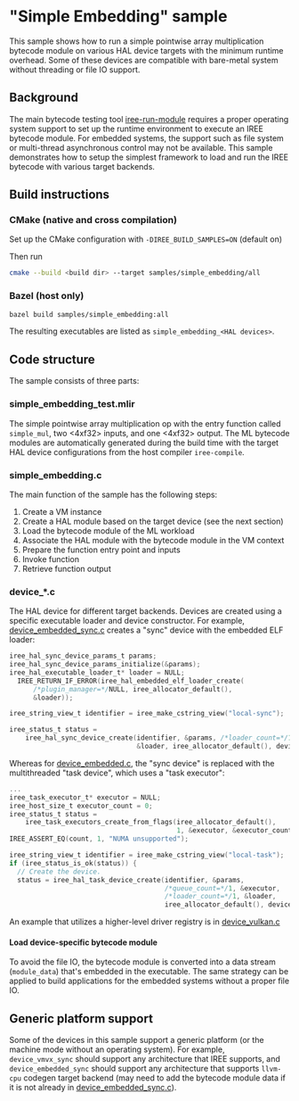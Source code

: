 # "Simple Embedding" sample

This sample shows how to run a simple pointwise array multiplication bytecode
module on various HAL device targets with the minimum runtime overhead. Some of
these devices are compatible with bare-metal system without threading or file IO
support.

## Background

The main bytecode testing tool
[iree-run-module](../../tools/iree-run-module-main.cc)
requires a proper operating system support to set up the runtime environment to
execute an IREE bytecode module. For embedded systems, the support such as file
system or multi-thread asynchronous control may not be available. This sample
demonstrates how to setup the simplest framework to load and run the IREE
bytecode with various target backends.

## Build instructions

### CMake (native and cross compilation)

Set up the CMake configuration with `-DIREE_BUILD_SAMPLES=ON` (default on)

Then run

```sh
cmake --build <build dir> --target samples/simple_embedding/all
```

### Bazel (host only)

```sh
bazel build samples/simple_embedding:all
```

The resulting executables are listed as `simple_embedding_<HAL devices>`.

## Code structure

The sample consists of three parts:

### simple_embedding_test.mlir

The simple pointwise array multiplication op with the entry function called
`simple_mul`, two <4xf32> inputs, and one <4xf32> output. The ML bytecode
modules are automatically generated during the build time with the target HAL
device configurations from the host compiler `iree-compile`.

### simple_embedding.c

The main function of the sample has the following steps:

1. Create a VM instance
2. Create a HAL module based on the target device (see the next section)
3. Load the bytecode module of the ML workload
4. Associate the HAL module with the bytecode module in the VM context
5. Prepare the function entry point and inputs
6. Invoke function
7. Retrieve function output

### device_*.c

The HAL device for different target backends. Devices are created using a
specific executable loader and device constructor. For example,
[device_embedded_sync.c](./device_embedded_sync.c) creates a "sync" device with
the embedded ELF loader:

```c
iree_hal_sync_device_params_t params;
iree_hal_sync_device_params_initialize(&params);
iree_hal_executable_loader_t* loader = NULL;
  IREE_RETURN_IF_ERROR(iree_hal_embedded_elf_loader_create(
      /*plugin_manager=*/NULL, iree_allocator_default(),
      &loader));

iree_string_view_t identifier = iree_make_cstring_view("local-sync");

iree_status_t status =
    iree_hal_sync_device_create(identifier, &params, /*loader_count=*/1,
                                &loader, iree_allocator_default(), device);
```

Whereas for [device_embedded.c](./device_embedded.c), the "sync device" is
replaced with the multithreaded "task device", which uses a "task executor":

```c
...
iree_task_executor_t* executor = NULL;
iree_host_size_t executor_count = 0;
iree_status_t status =
    iree_task_executors_create_from_flags(iree_allocator_default(),
                                          1, &executor, &executor_count);
IREE_ASSERT_EQ(count, 1, "NUMA unsupported");

iree_string_view_t identifier = iree_make_cstring_view("local-task");
if (iree_status_is_ok(status)) {
  // Create the device.
  status = iree_hal_task_device_create(identifier, &params,
                                       /*queue_count=*/1, &executor,
                                       /*loader_count=*/1, &loader,
                                       iree_allocator_default(), device);
```

An example that utilizes a higher-level driver registry is in
[device_vulkan.c](./device_vulkan.c)

#### Load device-specific bytecode module

To avoid the file IO, the bytecode module is converted into a data stream
(`module_data`) that's embedded in the executable. The same strategy can be
applied to build applications for the embedded systems without a proper file IO.

## Generic platform support

Some of the devices in this sample support a generic platform (or the
machine mode without an operating system). For example, `device_vmvx_sync`
should support any architecture that IREE supports, and `device_embedded_sync`
should support any architecture that supports `llvm-cpu` codegen target
backend (may need to add the bytecode module data if it is not already in
[device_embedded_sync.c](./device_embedded_sync.c)).
